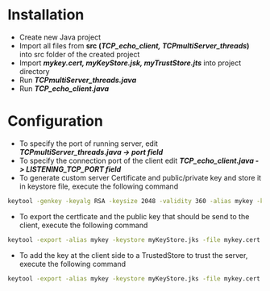 # Installation

  - Create new Java project
  - Import all files from **src (***TCP_echo_client, TCPmultiServer_threads***)** into src folder of the created project
  - Import ***mykey.cert, myKeyStore.jsk, myTrustStore.jts*** into project directory
  - Run ***TCPmultiServer_threads.java***
  - Run ***TCP_echo_client.java***

# Configuration
 - To specify the port of running server, edit ***TCPmultiServer_threads.java -> port field*** 
 - To specify the connection port of the client edit ***TCP_echo_client.java -> LISTENING_TCP_PORT field***
- To generate custom server Certificate and public/private key and store it in keystore file, execute the following command
```sh
keytool -genkey -keyalg RSA -keysize 2048 -validity 360 -alias mykey -keystore myKeyStore.jks
```
- To export the certficate and the public key that should be send to the client, execute the following command
```sh
keytool -export -alias mykey -keystore myKeyStore.jks -file mykey.cert
```
- To add the key at the client side to a TrustedStore to trust the server, execute the following command
```sh
keytool -export -alias mykey -keystore myKeyStore.jks -file mykey.cert
```